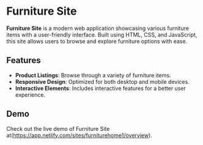 # Furniture Site

**Furniture Site** is a modern web application showcasing various furniture items with a user-friendly interface. Built using HTML, CSS, and JavaScript, this site allows users to browse and explore furniture options with ease.

## Features

- **Product Listings**: Browse through a variety of furniture items.
- **Responsive Design**: Optimized for both desktop and mobile devices.
- **Interactive Elements**: Includes interactive features for a better user experience.

## Demo

Check out the live demo of Furniture Site at(https://app.netlify.com/sites/furniturehome1/overview).


